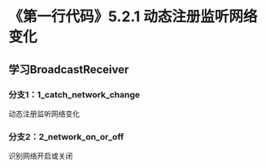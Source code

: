 # 《第一行代码》5.2.1 动态注册监听网络变化

## 学习BroadcastReceiver

### 分支1：1_catch_network_change

动态注册监听网络变化

### 分支2：2_network_on_or_off

识别网络开启或关闭

